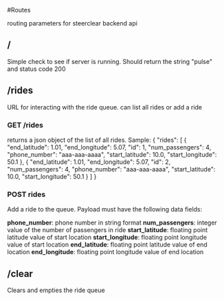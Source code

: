 #Routes

routing parameters for steerclear backend api

## /

Simple check to see if server is running. Should return the string "pulse" and status code 200

## /rides

URL for interacting with the ride queue. can list all rides or add a ride

### GET /rides

returns a json object of the list of all rides. Sample:
{
  "rides": [
    {
      "end_latitude": 1.01, 
      "end_longitude": 5.07, 
      "id": 1, 
      "num_passengers": 4, 
      "phone_number": "aaa-aaa-aaaa", 
      "start_latitude": 10.0, 
      "start_longitude": 50.1
    }, 
    {
      "end_latitude": 1.01, 
      "end_longitude": 5.07, 
      "id": 2, 
      "num_passengers": 4, 
      "phone_number": "aaa-aaa-aaaa", 
      "start_latitude": 10.0, 
      "start_longitude": 50.1
    }
  ]
}

### POST rides

Add a ride to the queue. Payload must have the following data fields:

**phone_number**: phone number in string format
**num_passengers**: integer value of the number of passengers in ride
**start_latitude**: floating point latitude value of start location
**start_longitude**: floating point longitude value of start location
**end_latitude**: floating point latitude value of end location
**end_longitude**: floating point longitude value of end location

## /clear

Clears and empties the ride queue